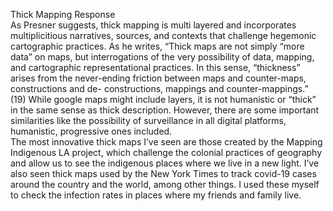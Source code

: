 Thick Mapping Response 
<br>
As Presner suggests, thick mapping is multi layered and incorporates multiplicitious narratives, sources, and contexts that challenge hegemonic cartographic practices. As he writes, “Thick maps are not simply “more data” on maps, but interrogations of the very possibility of data, mapping, and cartographic representational practices. In this sense, “thickness” arises from the never-ending friction between maps and counter-maps, constructions and de- constructions, mappings and counter-mappings.” (19) While google maps might include layers, it is not humanistic or “thick” in the same sense as thick description. However, there are some important similarities like the possibility of surveillance in all digital platforms, humanistic, progressive ones included. 
<br>
The most innovative thick maps I’ve seen are those created by the Mapping Indigenous LA project, which challenge the colonial practices of geography and allow us to see the indigenous places where we live in a new light. I’ve also seen thick maps used by the New York Times to track covid-19 cases around the country and the world, among other things. I used these myself to check the infection rates in places where my friends and family live. 
